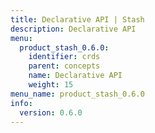 ```yaml
---
title: Declarative API | Stash
description: Declarative API
menu:
  product_stash_0.6.0:
    identifier: crds
    parent: concepts
    name: Declarative API
    weight: 15
menu_name: product_stash_0.6.0
info:
  version: 0.6.0
---
```


